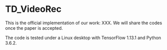# TD_VideoRec
This is the official implementation of our work: XXX. We will share the codes once the paper is accepted.

The code is tested under a Linux desktop with TensorFlow 1.13.1 and Python 3.6.2.
